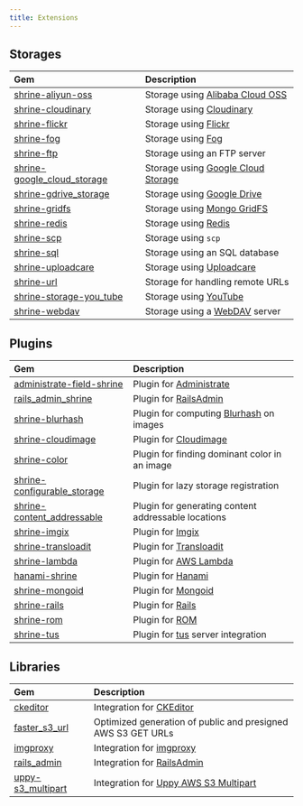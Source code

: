 ```yaml
---
title: Extensions
---
```


## Storages

| Gem                                                                                   | Description                                                                 |
| :----                                                                                 | :----------                                                                 |
| [shrine-aliyun-oss](https://github.com/zillou/shrine-aliyun-oss)                      | Storage using [Alibaba Cloud OSS](https://www.alibabacloud.com/product/oss) |
| [shrine-cloudinary](https://github.com/shrinerb/shrine-cloudinary)                    | Storage using [Cloudinary](https://cloudinary.com/)                         |
| [shrine-flickr](https://github.com/shrinerb/shrine-flickr)                            | Storage using [Flickr](https://flickr.com/)                                 |
| [shrine-fog](https://github.com/shrinerb/shrine-fog)                                  | Storage using [Fog](http://fog.io/)                                         |
| [shrine-ftp](https://github.com/ProjectResound/shrine-ftp)                            | Storage using an FTP server                                                 |
| [shrine-google_cloud_storage](https://github.com/renchap/shrine-google_cloud_storage) | Storage using [Google Cloud Storage](https://cloud.google.com/storage/)     |
| [shrine-gdrive_storage](https://github.com/edwardsharp/shrine-gdrive_storage)         | Storage using [Google Drive](https://www.google.com/drive/)                 |
| [shrine-gridfs](https://github.com/shrinerb/shrine-gridfs)                            | Storage using [Mongo GridFS](https://docs.mongodb.com/manual/core/gridfs/)  |
| [shrine-redis](https://github.com/dbongo/shrine-redis)                                | Storage using [Redis](https://redis.io/)                                    |
| [shrine-scp](https://github.com/jordanandree/shrine-scp)                              | Storage using `scp`                                                         |
| [shrine-sql](https://github.com/shrinerb/shrine-sql)                                  | Storage using an SQL database                                               |
| [shrine-uploadcare](https://github.com/shrinerb/shrine-uploadcare)                    | Storage using [Uploadcare](https://uploadcare.com)                          |
| [shrine-url](https://github.com/shrinerb/shrine-url)                                  | Storage for handling remote URLs                                            |
| [shrine-storage-you_tube](https://github.com/thedyrt/shrine-storage-you_tube)         | Storage using [YouTube](https://www.youtube.com/)                           |
| [shrine-webdav](https://github.com/funbox/shrine-webdav)                              | Storage using a [WebDAV](https://en.wikipedia.org/wiki/WebDAV) server       |

## Plugins

| Gem                                                                                         | Description                                                           |
| :----                                                                                       | :--------                                                             |
| [administrate-field-shrine](https://github.com/catsky/administrate-field-shrine)            | Plugin for [Administrate](https://github.com/thoughtbot/administrate) |
| [rails_admin_shrine](https://github.com/iquest/rails_admin_shrine)                          | Plugin for [RailsAdmin](https://github.com/sferik/rails_admin)        |
| [shrine-blurhash](https://github.com/renchap/shrine-blurhash)                               | Plugin for computing [Blurhash](https://blurha.sh/) on images         |
| [shrine-cloudimage](https://github.com/janklimo/shrine-cloudimage)                          | Plugin for [Cloudimage](https://www.cloudimage.io/)                   |
| [shrine-color](https://github.com/jnylen/shrine-color)                                      | Plugin for finding dominant color in an image                         |
| [shrine-configurable_storage](https://github.com/SleeplessByte/shrine-configurable_storage) | Plugin for lazy storage registration                                  |
| [shrine-content_addressable](https://github.com/SleeplessByte/shrine-content_addressable)   | Plugin for generating content addressable locations                   |
| [shrine-imgix](https://github.com/shrinerb/shrine-imgix)                                    | Plugin for [Imgix](https://www.imgix.com/)                            |
| [shrine-transloadit](https://github.com/shrinerb/shrine-transloadit)                        | Plugin for [Transloadit](https://transloadit.com/)                    |
| [shrine-lambda](https://github.com/texpert/shrine-lambda)                                   | Plugin for [AWS Lambda](https://aws.amazon.com/lambda/)               |
| [hanami-shrine](https://github.com/katafrakt/hanami-shrine)                                 | Plugin for [Hanami](https://hanamirb.org/)                            |
| [shrine-mongoid](https://github.com/shrinerb/shrine-mongoid)                                | Plugin for [Mongoid](https://mongoid.org)                             |
| [shrine-rails](https://github.com/abepetrillo/shrine-rails)                                 | Plugin for [Rails](https://rubyonrails.org/)                          |
| [shrine-rom](https://github.com/shrinerb/shrine-rom)                                        | Plugin for [ROM](https://rom-rb.org/)                                 |
| [shrine-tus](https://github.com/shrinerb/shrine-tus)                                        | Plugin for [tus](https://tus.io) server integration                   |

## Libraries

| Gem                                                             | Description                                                                     |
| :-----                                                          | :-------                                                                        |
| [ckeditor](https://github.com/galetahub/ckeditor)               | Integration for [CKEditor](https://ckeditor.com/ckeditor-4/)                    |
| [faster_s3_url](https://github.com/jrochkind/faster_s3_url)     | Optimized generation of public and presigned AWS S3 GET URLs                    |
| [imgproxy](https://github.com/imgproxy/imgproxy.rb)             | Integration for [imgproxy](https://github.com/imgproxy/imgproxy)                |
| [rails_admin](https://github.com/sferik/rails_admin)            | Integration for [RailsAdmin](https://github.com/sferik/rails_admin)             |
| [uppy-s3_multipart](https://github.com/janko/uppy-s3_multipart) | Integration for [Uppy AWS S3 Multipart](https://uppy.io/docs/aws-s3-multipart/) |
